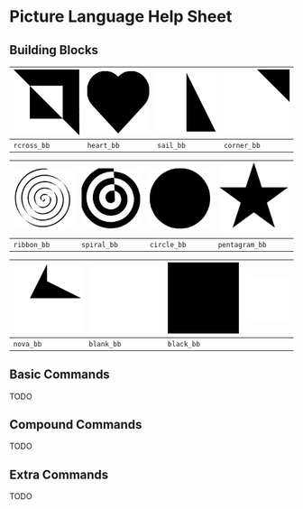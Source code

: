 # Picture Language Help Sheet

## Building Blocks

| ![](images/bb/rcross_bb.png) | ![](images/bb/heart_bb.png) | ![](images/bb/sail_bb.png) | ![](images/bb/corner_bb.png) |
| -- | -- | -- | -- |
| `rcross_bb` | `heart_bb` | `sail_bb` | `corner_bb` |

| ![](images/bb/ribbon_bb.png) | ![](images/bb/spiral_bb.png) | ![](images/bb/circle_bb.png) | ![](images/bb/pentagram_bb.png) |
| -- | -- | -- | -- |
| `ribbon_bb` | `spiral_bb` | `circle_bb` | `pentagram_bb` |

| ![](images/bb/nova_bb.png) | ![](images/bb/blank_bb.png) | ![](images/bb/black_bb.png) | ![](images/bb/blank_bb.png) |
| -- | -- | -- | -- |
| `nova_bb` | `blank_bb` | `black_bb` |  |

## Basic Commands

TODO

## Compound Commands

TODO

## Extra Commands

TODO
